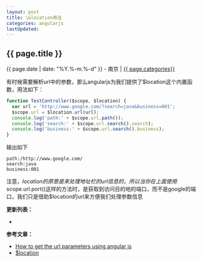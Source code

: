 ```yaml
---
layout: post
title: \&location用法
categories: angularjs
lastUpdated:
---
```


## {{ page.title }}

{{ page.date | date: "%Y.%-m.%-d" }} - 南京 | <a href="/archive#{{ page.categories }}">{{ page.categories}}</a>

有时候需要解析url中的参数，那么angularjs为我们提供了$location这个内置函数，用法如下：

```javascript
function TestController($scope, $location) {
  var url = 'http://www.google.com/?search=java&business=001';
  $scope.url = $location.url(url);
  console.log('path:' + $scope.url.path());
  console.log('search:' + $scope.url.search().search);
  console.log('business:' + $scope.url.search().business);
}
```

输出如下

```
path:/http://www.google.com/
search:java
business:001
```

注意，$location的原意是来处理地址栏的url信息的，所以当你在上面使用$scope.url.port()这样的方法时，是获取到访问目的地的端口，而不是google的端口，我们只是借助$location的url来方便我们处理参数信息

**更新列表：**

*



**参考文章：**

* [How to get the url parameters using angular js][1]
* [$location][2]


[1]: http://stackoverflow.com/questions/11758079/how-to-get-the-url-parameters-using-angular-js
[2]: https://docs.angularjs.org/api/ng/service/$location
